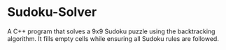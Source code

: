 # Sudoku-Solver
A C++ program that solves a 9x9 Sudoku puzzle using the backtracking algorithm. It fills empty cells while ensuring all Sudoku rules are followed.
